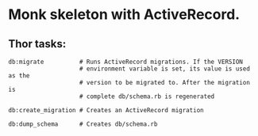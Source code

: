Monk skeleton with ActiveRecord.
================================

Thor tasks:
-----------

    db:migrate          # Runs ActiveRecord migrations. If the VERSION
                        # environment variable is set, its value is used as the
                        # version to be migrated to. After the migration is
                        # complete db/schema.rb is regenerated

    db:create_migration # Creates an ActiveRecord migration

    db:dump_schema      # Creates db/schema.rb
